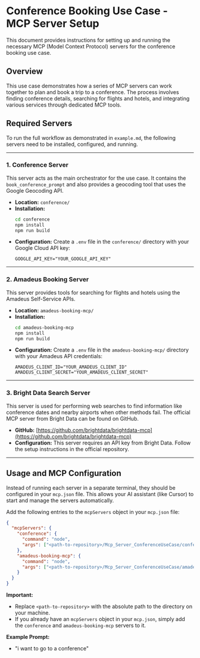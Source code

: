 # Conference Booking Use Case - MCP Server Setup

This document provides instructions for setting up and running the necessary MCP (Model Context Protocol) servers for the conference booking use case.

## Overview

This use case demonstrates how a series of MCP servers can work together to plan and book a trip to a conference. The process involves finding conference details, searching for flights and hotels, and integrating various services through dedicated MCP tools.

## Required Servers

To run the full workflow as demonstrated in `example.md`, the following servers need to be installed, configured, and running.

---

### 1. Conference Server

This server acts as the main orchestrator for the use case. It contains the `book_conference_prompt` and also provides a geocoding tool that uses the Google Geocoding API.

*   **Location:** `conference/`
*   **Installation:**
    ```bash
    cd conference
    npm install
    npm run build
    ```
*   **Configuration:**
    Create a `.env` file in the `conference/` directory with your Google Cloud API key:
    ```
    GOOGLE_API_KEY="YOUR_GOOGLE_API_KEY"
    ```

---

### 2. Amadeus Booking Server

This server provides tools for searching for flights and hotels using the Amadeus Self-Service APIs.

*   **Location:** `amadeus-booking-mcp/`
*   **Installation:**
    ```bash
    cd amadeus-booking-mcp
    npm install
    npm run build
    ```
*   **Configuration:**
    Create a `.env` file in the `amadeus-booking-mcp/` directory with your Amadeus API credentials:
    ```
    AMADEUS_CLIENT_ID="YOUR_AMADEUS_CLIENT_ID"
    AMADEUS_CLIENT_SECRET="YOUR_AMADEUS_CLIENT_SECRET"
    ```

---

### 3. Bright Data Search Server

This server is used for performing web searches to find information like conference dates and nearby airports when other methods fail. The official MCP server from Bright Data can be found on GitHub.

*   **GitHub:** [https://github.com/brightdata/brightdata-mcp](https://github.com/brightdata/brightdata-mcp)
*   **Configuration:**
    This server requires an API key from Bright Data. Follow the setup instructions in the official repository.

---

## Usage and MCP Configuration

Instead of running each server in a separate terminal, they should be configured in your `mcp.json` file. This allows your AI assistant (like Cursor) to start and manage the servers automatically.

Add the following entries to the `mcpServers` object in your `mcp.json` file:

```json
{
  "mcpServers": {
    "conference": {
      "command": "node",
      "args": ["<path-to-repository>/Mcp_Server_ConferenceUseCase/conference/build/index.js"]
    },
    "amadeus-booking-mcp": {
      "command": "node",
      "args": ["<path-to-repository>/Mcp_Server_ConferenceUseCase/amadeus-booking-mcp/build/index.js"]
    }
  }
}
```

**Important:**
- Replace `<path-to-repository>` with the absolute path to the directory on your machine.
- If you already have an `mcpServers` object in your `mcp.json`, simply add the `conference` and `amadeus-booking-mcp` servers to it.

**Example Prompt:**

- "i want to go to a conference" 
